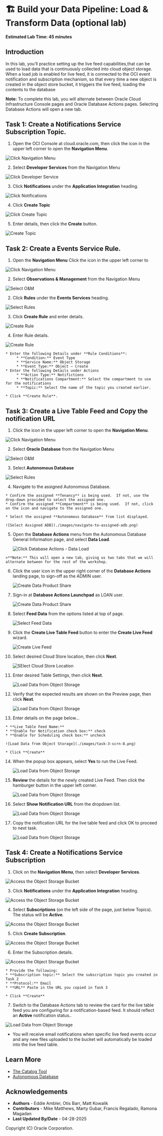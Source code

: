 # 🏗️ Build your Data Pipeline: Load & Transform Data (optional lab)

#### Estimated Lab Time: 45 minutes

## Introduction

In this lab, you’ll practice setting up the live feed capabilities,that can be used to load data that is continuously collected into cloud object storage.  When a load job is enabled for live feed, it is connected to the OCI event notification and subscription mechanism, so that every time a new object is created in the object store bucket, it triggers the live feed, loading the contents to the database

**Note:** To complete this lab, you will alternate between Oracle Cloud Infrastructure Console pages and Oracle Database Actions pages.  Selecting Database Actions will open a new tab.

## Task 1: Create a Notifications Service Subscription Topic.

  1. Open the OCI Console at cloud.oracle.com, then click the icon in the upper left corner to open the **Navigation Menu**.

  ![Click Navigation Menu](./images/task-1-scrn-1.png)

  2. Select **Developer Services** from the Navigation Menu

  ![Click Developer Service](./images/task-1-scrn-2.png)

  3. Click **Notifications** under the **Application Integration** heading.

  ![Click Notifications](./images/task-1-scrn-3.png)

  4. Click **Create Topic**

  ![Click Create Topic](./images/task-1-scrn-4.png)

  5. Enter details, then click the **Create** button.

  ![Create Topic](./images/task-1-scrn-5.png)

## Task 2: Create a Events Service Rule.

  1.	Open the **Navigation Menu** Click the icon in the upper left corner to 

  ![Click Navigation Menu](./images/task-2-scrn-1.png)

  2. Select **Observations & Management** from the Navigation Menu

  ![Select O&M](./images/task-2-scrn-2.png)

  2. Click **Rules** under the **Events Services** heading.

  ![Select Rules](./images/task-2-scrn-3.png)

  3. Click **Create Rule** and enter details.

  ![Create Rule](./images/task-2-scrn-4.png)

  4. Enter Rule details.

  ![Create Rule](./images/task-2-scrn-5.png)

    * Enter the following Details under **Rule Conditions**:
         * **Condition:** Event Type
         * **Service Name:** Object Storage
         * **Event Type:** Object – Create
    * Enter the following Details under Actions
         * **Action Type:** Notifictions
         * **Notifications Compartment:** Select the compartment to use for the notifications
         * **Topic:** Select the name of the topic you created earlier.

    * Click **Create Rule**.

## Task 3: Create a Live Table Feed and Copy the notification URL

 1.	Click the icon in the upper left corner to open the **Navigation Menu**.

  ![Click Navigation Menu](./images/task-2-scrn-1.png)

  2. Select **Oracle Database** from the Navigation Menu

  ![Select O&M](./images/task-3-scrn-1.png)

  3. Select **Autonomous Database**

  ![Select Rules](./images/task-3-scrn-2.png)

  4. Navigate to the assigned Autonomous Database.

    * Confirm the assigned **Tenancy** is being used.  If not, use the drop-down provided to select the assigned one.
    * Confirm the assigned **Compartment** is being used.  If not, click on the icon and navigate to the assigned one.

    * Select the assigned **Autonomous Database** from list displayed.

    ![Select Assigned ADB](./images/navigate-to-assigned-adb.png)

  5. Open the **Database Actions** menu from the Autonomous Database General Information page, and select **Data Load**.

      ![Click Database Actions - Data Load](./images/db-actions-data-load.png)

    >**Note:** This will open a new tab, giving us two tabs that we will alternate between for the rest of the workshop.

  6. Click the user icon in the upper right corner of the **Database Actions** landing page, to sign-off as the ADMIN user.

      ![Create Data Product Share](./images/admin-user-sign-out.png "Create Data Product Share")

  7. Sign-in at **Database Actions Launchpad** as LOAN user.

      ![Create Data Product Share](./images/loan-user-sign-on.png "Create Data Product Share")

  8. Select **Feed Data** from the options listed at top of page.

      ![Select Feed Data](./images/task-3-scrn-3.png)

  9. Click the **Create Live Table Feed** button to enter the **Create Live Feed** wizard.

      ![Create Live Feed](./images/task-3-scrn-4.png)

  10. Select desired Cloud Store location, then click **Next**.

      ![SElect Cloud Store Location](./images/task-3-scrn-5.png)

  11. Enter desired Table Settings, then click **Next**.

      ![Load Data from Object Storage](./images/task-3-scrn-6.png)

  12. Verify that the expected results are shown on the Preview page, then click **Next**.

      ![Load Data from Object Storage](./images/task-3-scrn-7.png)

  13. Enter details on the page below...

    * **Live Table Feed Name:**
    * **Enable for Notification check box:** check
    * **Enable for Scheduling check box:** uncheck

    ![Load Data from Object Storage](./images/task-3-scrn-8.png)

    * Click **Create**

  14. When the popup box appears, select **Yes** to run the Live Feed.

      ![Load Data from Object Storage](./images/task-3-scrn-9.png)

  15. **Review** the details for the newly created Live Feed.  Then click the hamburger button in the upper left corner.

      ![Load Data from Object Storage](./images/task-3-scrn-10.png)

  16. Select **Show Notification URL** from the dropdown list.

      ![Load Data from Object Storage](./images/task-3-scrn-11.png)

  17. Copy the notification URL for the live table feed and click OK to proceed to next task.

      ![Load Data from Object Storage](./images/task-3-scrn-12.png)

## Task 4: Create a Notifications Service Subscription

  1. Click on the **Navigation Menu**, then select **Developer Services**.

  ![Access the Object Storage Bucket](./images/task-1-scrn-2.png)

  3. Click **Notifications** under the **Application Integration** heading.

  ![Access the Object Storage Bucket](./images/task-1-scrn-3.png)

  4. Select **Subscriptions** (on the left side of the page, just below Topics).  The status will be **Active**.

  ![Access the Object Storage Bucket](./images/task-4-scrn-4.png)

  5. Click **Create Subscription**.

  ![Access the Object Storage Bucket](./images/task-4-scrn-4.png)

  6. Enter the Subscription details.

  ![Access the Object Storage Bucket](./images/task-4-scrn-6.png)

    * Provide the following:
    * **Subscription topic:** Select the subscription topic you created in Task 2
    * **Protocol:** Email
    * **URL** Paste in the URL you copied in Task 3

    * Click **Create**

  7. Switch to the Database Actions tab to review the card for the live table feed you are configuring for a notification-based feed.  It should reflect an **Active** notification status..

  ![Load Data from Object Storage](./images/task-5-scrn-4.png)

  * You will receive email notifications when specific live feed events occur and any new files uploaded to the bucket will automatically be loaded into the live feed table.

## Learn More

* [The Catalog Tool](https://docs.oracle.com/en/cloud/paas/autonomous-database/serverless/adbsb/catalog-entities.html)
* [Autonomous Database](https://docs.oracle.com/en/cloud/paas/autonomous-database/index.html)

## Acknowledgements

* **Authors** - Eddie Ambler, Otis Barr, Matt Kowalik
* **Contributors** - Mike Matthews, Marty Gubar, Francis Regalado, Ramona Magadan
* **Last Updated By/Date** - 04-28-2025

Copyright (C) Oracle Corporation.
